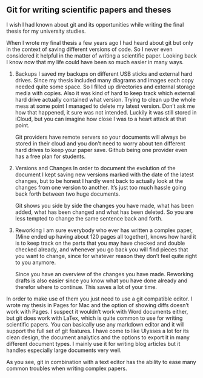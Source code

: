## Git for writing scientific papers and theses

I wish I had known about git and its opportunities while writing the final thesis for my university studies.

When I wrote my final thesis a few years ago I had heard about git but only in the context of saving different versions of code. So I never even considered it helpful in the matter of writing a scientific paper. Looking back I know now that my life could have been so much easier in many ways.

1. Backups
	I saved my backups on different USB sticks and external hard drives. Since my thesis included many diagrams and images each copy needed quite some space. So I filled up directories and external storage media with copies.
	Also it was kind of hard to keep track which external hard drive actually contained what version. Trying to clean up the whole mess at some point I managed to delete my latest version. Don’t ask me how that happened, it sure was not intended. Luckily it was still stored in iCloud, but you can imagine how close I was to a heart attack at that point.

	Git providers have remote servers so your documents will always be stored in their cloud and you don’t need to worry about ten different hard drives to keep your paper save. Github being one provider even has a free plan for students.

2. Versions and Changes
	In order to document the evolution of the document I kept saving new versions marked with the date of the latest changes, but to be honest I hardly went back to actually look at the changes from one version to another. It’s just too much hassle going back forth between two huge documents.

	Git shows you side by side the changes you have made, what has been added, what has been changed and what has been deleted. So you are less tempted to change the same sentence back and forth. 

3. Reworking
	I am sure everybody who ever has written a complex paper, (Mine ended up having about 120 pages all together), knows how hard it is to keep track on the parts that you may have checked and double checked already, and whenever you go back you will find pieces that you want to change, since for whatever reason they don’t feel quite right to you anymore. 

	Since you have an overview of the changes you have made. Reworking drafts is also easier since you know what you have done already and therefor where to continue. This saves a lot of your time.

In order to make use of them you just need to use a git compatible editor.
I wrote my thesis in Pages for Mac and the option of showing diffs doesn’t work with Pages. I suspect it wouldn’t work with Word documents either, but git does work with LaTex, which is quite common to use for writing scientific papers.
You can basically use any markdown editor and it will support the full set of git features. 
I have come to like Ulysses a lot for its clean design, the document analytics and the options to export it in many different document types. I mainly use it for writing blog articles but it handles especially large documents very well.

As you see, git in combination with a text editor has the ability to ease many common troubles when writing complex papers.

